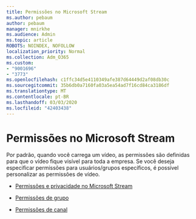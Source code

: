 ```yaml
---
title: Permissões no Microsoft Stream
ms.author: pebaum
author: pebaum
manager: mnirkhe
ms.audience: Admin
ms.topic: article
ROBOTS: NOINDEX, NOFOLLOW
localization_priority: Normal
ms.collection: Adm_O365
ms.custom:
- "9001696"
- "3773"
ms.openlocfilehash: c1ffc34d5e4110349afe387d64449d2af08db30c
ms.sourcegitcommit: 35b6db0a7160fa03a5ea54ad7f16cd84ca3186df
ms.translationtype: MT
ms.contentlocale: pt-BR
ms.lasthandoff: 03/03/2020
ms.locfileid: "42403438"
---
```

# <a name="permissions-in-microsoft-stream"></a>Permissões no Microsoft Stream

Por padrão, quando você carrega um vídeo, as permissões são definidas para que o vídeo fique visível para toda a empresa. Se você deseja especificar permissões para usuários/grupos específicos, é possível personalizar as permissões de vídeo.

- [Permissões e privacidade no Microsoft Stream](https://docs.microsoft.com/stream/portal-permissions)

- [Permissões de grupo](https://docs.microsoft.com/stream/portal-permissions#group-permissions)

- [Permissões de canal](https://docs.microsoft.com/stream/portal-permissions#channel-permissions)